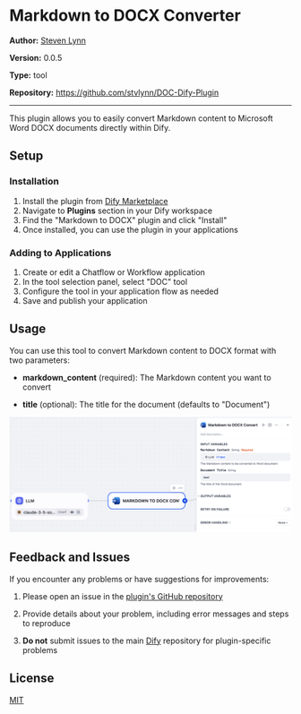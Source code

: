 # Markdown to DOCX Converter

**Author:** [Steven Lynn](https://github.com/stvlynn)

**Version:** 0.0.5

**Type:** tool

**Repository:** https://github.com/stvlynn/DOC-Dify-Plugin

---

This plugin allows you to easily convert Markdown content to Microsoft Word DOCX documents directly within Dify.

## Setup

### Installation

1. Install the plugin from [Dify Marketplace](https://marketplace.dify.ai/plugins/stvlynn/doc)
2. Navigate to **Plugins** section in your Dify workspace
3. Find the "Markdown to DOCX" plugin and click "Install"
4. Once installed, you can use the plugin in your applications

### Adding to Applications

1. Create or edit a Chatflow or Workflow application
2. In the tool selection panel, select "DOC" tool
3. Configure the tool in your application flow as needed
4. Save and publish your application



## Usage

You can use this tool to convert Markdown content to DOCX format with two parameters:

- **markdown_content** (required): The Markdown content you want to convert

- **title** (optional): The title for the document (defaults to "Document")

![Tool Configuration](./_assets/doc-configure.png)

## Feedback and Issues

If you encounter any problems or have suggestions for improvements:

1. Please open an issue in the [plugin's GitHub repository](https://github.com/stvlynn/DOC-Dify-Plugin/issues)

2. Provide details about your problem, including error messages and steps to reproduce

3. **Do not** submit issues to the main [Dify](https://github.com/langgenius/dify) repository for plugin-specific problems

## License

[MIT](./LICENSE)



